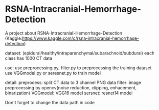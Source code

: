 # RSNA-Intracranial-Hemorrhage-Detection

A project about RSNA-Intracranial-Hemorrhage-Detection
(Kaggle:https://www.kaggle.com/c/rsna-intracranial-hemorrhage-detection)

dataset:
  (epidural/healthy/intraparenchymal/subarachnoid/subdural) each class has 1000 CT data

use:
  use preprocessing.py, filter.py to preprocessing the training dataset
  use VGGmodel.py or seresnet.py to train model
  
detail:
  preprocess:
      split CT data to 3 channel PNG data
  filter:
      image preprocessing by opencv(noise reduction, clipping, enhacement, binarization)
  VGGmodel:
      VGG16 model
  sersnet:
      resnet14 model
  
  
Don't forget to change the data path in code
